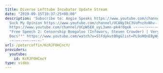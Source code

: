 ```yaml
---
title: Diverse Lefttube Incubator Update Stream
date: "2019-09-15T10:37:25+08:00"
description: 'Subscribe to: Angie Speaks https://www.youtube.com/channel/UCUtloyZ_Iu4BJekIqPLc_fQ
  Suck My Opinion https://www.youtube.com/channel/UCANy3kC3VoPnzXnNhv--wuA Pixel Hipster
  https://www.youtube.com/channel/UCpW5EO_uyL3amn-pk4rdqxA -~-~~-~~~-~~-~- NEW VIDEO:
  "Free Speech 2: Censorship Boogaloo (Infowars, Steven Crowder) | Very Important
  Docs²³" https://www.youtube.com/watch?v=SlFdykutQ0g&list=PL9oHQnEByWyXObkJN9YYQS9hxBjpN8RLG
  -~-~~-~~~-~~-~-'
url: /petercoffin/KcRJF0HCncY/
providers:
  youtube:
    id: KcRJF0HCncY
type: video
---
```

